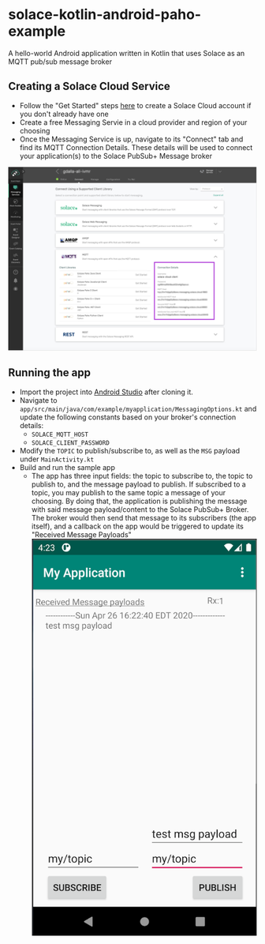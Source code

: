# solace-kotlin-android-paho-example
A hello-world Android application written in Kotlin that uses Solace as an MQTT pub/sub message broker

## Creating a Solace Cloud Service
* Follow the "Get Started" steps [here](https://solace.com/products/event-broker/cloud/) to create a Solace Cloud account if you don't already have one
* Create a free Messaging Servie in a cloud provider and region of your choosing
* Once the Messaging Service is up, navigate to its "Connect" tab and find its MQTT Connection Details. These details will be used to connect your application(s) to the Solace PubSub+ Message broker 

![Alt text](/docs/solaceConnectionInfo.png)
<!-- .element height="50%" width="50%" -->

## Running the app
* Import the project into [Android Studio](https://developer.android.com/studio/index.html) after cloning it.
* Navigate to `app/src/main/java/com/example/myapplication/MessagingOptions.kt` and update the following constants based on your broker's connection details:
  * `SOLACE_MQTT_HOST`
  * `SOLACE_CLIENT_PASSWORD`
* Modify the `TOPIC` to publish/subscribe to, as well as the `MSG` payload under `MainActivity.kt`
* Build and run the sample app
  * The app has three input fields: the topic to subscribe to, the topic to publish to, and the message payload to publish. If subscribed to a topic, you may publish to the same topic a message of your choosing. By doing that, the application is publishing the message with said message payload/content to the Solace PubSub+ Broker. The broker would then send that message to its subscribers (the app itself), and a callback on the app would be triggered to update its "Received Message Payloads"
![Alt text](/docs/app.png?raw=true "Sample Application")
<!-- .element height="30%" width="30%" -->
